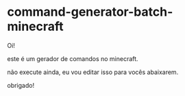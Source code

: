 # command-generator-batch-minecraft

Oi!

este é um gerador de comandos no minecraft.

não execute ainda, eu vou editar isso para vocês abaixarem.

obrigado!
